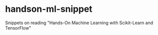 # handson-ml-snippet
Snippets on reading "Hands-On Machine Learning with Scikit-Learn and TensorFlow"
